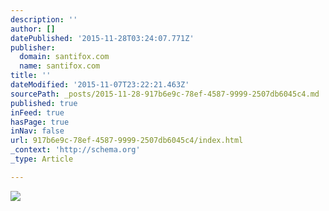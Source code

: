 ```yaml
---
description: ''
author: []
datePublished: '2015-11-28T03:24:07.771Z'
publisher:
  domain: santifox.com
  name: santifox.com
title: ''
dateModified: '2015-11-07T23:22:21.463Z'
sourcePath: _posts/2015-11-28-917b6e9c-78ef-4587-9999-2507db6045c4.md
published: true
inFeed: true
hasPage: true
inNav: false
url: 917b6e9c-78ef-4587-9999-2507db6045c4/index.html
_context: 'http://schema.org'
_type: Article

---
```

![](http://payload312.cargocollective.com/1/0/3626/8552050/10548286_777937465582790_5291925877919448868_o_o.jpg)